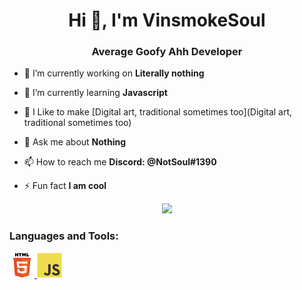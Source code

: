 <h1 align="center">Hi 👋, I'm VinsmokeSoul</h1>
<h3 align="center">Average Goofy Ahh Developer</h3>

- 🔭 I’m currently working on **Literally nothing**

- 🌱 I’m currently learning **Javascript**

- 📝 I Like to make [Digital art, traditional sometimes too](Digital art, traditional sometimes too)

- 💬 Ask me about **Nothing**

- 📫 How to reach me **Discord: @NotSoul#1390**

- ⚡ Fun fact **I am cool**

<center><img src="https://discord.c99.nl/widget/theme-4/557870469722669066.png"></img></center>

<h3 align="left">Languages and Tools:</h3>
<p align="left"> <a href="https://www.w3.org/html/" target="_blank" rel="noreferrer"> <img src="https://raw.githubusercontent.com/devicons/devicon/master/icons/html5/html5-original-wordmark.svg" alt="html5" width="40" height="40"/> </a> <a href="https://developer.mozilla.org/en-US/docs/Web/JavaScript" target="_blank" rel="noreferrer"> <img src="https://raw.githubusercontent.com/devicons/devicon/master/icons/javascript/javascript-original.svg" alt="javascript" width="40" height="40"/> </a> </p>
